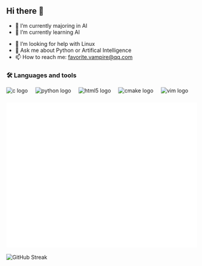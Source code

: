 ## Hi there 👋

<!--
**Malone-AI/Malone-AI** is a ✨ _special_ ✨ repository because its `README.md` (this file) appears on your GitHub profile.

Here are some ideas to get you started:
-->

- 🔭 I’m currently majoring in AI
- 🌱 I’m currently learning AI
<!--- 👯 I’m looking to collaborate on ...-->
- 🤔 I’m looking for help with Linux
- 💬 Ask me about Python or Artifical Intelligence
- 📫 How to reach me: favorite.vampire@qq.com
<!-- - 😄 Pronouns: ...
- ⚡ Fun fact: ... -->

<!--![Anurag's GitHub stats](https://github-readme-stats.vercel.app/api?username=Malone-AI)
![Top Langs](https://github-readme-stats.vercel.app/api/top-langs/?username=Malone-AI)-->
###
<h3 align="left">🛠 Languages and tools</h3>
<div align="left">
  <img src="https://cdn.jsdelivr.net/gh/devicons/devicon/icons/c/c-original.svg" height="40" alt="c logo"  />
  <img width="12" />
  <img src="https://cdn.jsdelivr.net/gh/devicons/devicon/icons/python/python-original.svg" height="40" alt="python logo"  />
  <img width="12" />
  <img src="https://cdn.jsdelivr.net/gh/devicons/devicon/icons/html5/html5-original.svg" height="40" alt="html5 logo"  />
  <img width="12" />
  <img src="https://cdn.jsdelivr.net/gh/devicons/devicon/icons/cmake/cmake-original.svg" height="40" alt="cmake logo"  />
  <img width="12" />
  <img src="https://cdn.jsdelivr.net/gh/devicons/devicon/icons/vim/vim-original.svg" height="40" alt="vim logo"  />
</div>

###

![Metrics](/github-metrics.svg)


![GitHub Streak](https://streak-stats.demolab.com/?user=Malone-AI&theme=dark)

<!--![](https://stats.justsong.cn/api/leetcode/?username=Malone-AI&theme=dark)-->

<!--![Ashutosh's github activity graph](https://github-readme-activity-graph.vercel.app/graph?username=Malone-AI&theme=dark)-->

